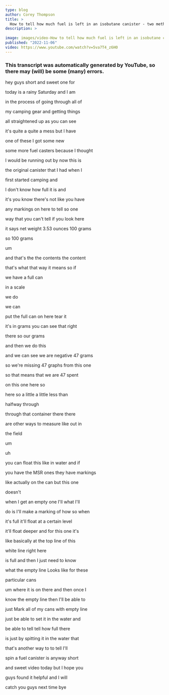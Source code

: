 ```yaml
---
type: blog
author: Corey Thompson
title: >
  How to tell how much fuel is left in an isobutane canister - two methods
description: >
  
image: images/video-How to tell how much fuel is left in an isobutane canister - two methods.jpg
published: "2022-11-06"
video: https://www.youtube.com/watch?v=5va7T4_z6H0
---
```

### This transcript was automatically generated by YouTube, so there may (will) be some (many) errors.

hey guys short and sweet one for

today is a rainy Saturday and I am

in the process of going through all of

my camping gear and getting things

all straightened up as you can see

it&#39;s quite a quite a mess but I have

one of these I got some new

some more fuel casters because I thought

I would be running out by now this is

the original canister that I had when I

first started camping and

I don&#39;t know how full it is and

it&#39;s you know there&#39;s not like you have

any markings on here to tell so one

way that you can&#39;t tell if you look here

it says net weight 3.53 ounces 100 grams

so 100 grams

um

and that&#39;s the the contents the content

that&#39;s what that way it means so if

we have a full can

in a scale

we do

we can

put the full can on here tear it

it&#39;s in grams you can see that right

there so our grams

and then we do this

and we can see we are negative 47 grams

so we&#39;re missing 47 graphs from this one

so that means that we are 47 spent

on this one here so

here so a little a little less than

halfway through

through that container there there

are other ways to measure like out in

the field

um

uh

you can float this like in water and if

you have the MSR ones they have markings

like actually on the can but this one

doesn&#39;t

when I get an empty one I&#39;ll what I&#39;ll

do is I&#39;ll make a marking of how so when

it&#39;s full it&#39;ll float at a certain level

it&#39;ll float deeper and for this one it&#39;s

like basically at the top line of this

white line right here

is full and then I just need to know

what the empty line Looks like for these

particular cans

um where it is on there and then once I

know the empty line then I&#39;ll be able to

just Mark all of my cans with empty line

just be able to set it in the water and

be able to tell tell how full there

is just by spitting it in the water that

that&#39;s another way to to tell I&#39;ll

spin a fuel canister is anyway short

and sweet video today but I hope you

guys found it helpful and I will

catch you guys next time bye
